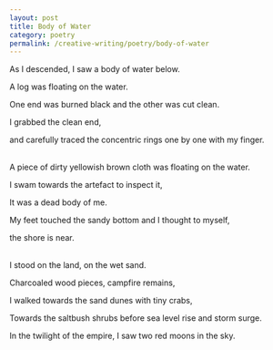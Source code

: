 ```yaml
---
layout: post
title: Body of Water
category: poetry
permalink: /creative-writing/poetry/body-of-water
---
```


As I descended, I saw a body of water below.

A log was floating on the water.

One end was burned black and the other was cut clean.

I grabbed the clean end,

and carefully traced the concentric rings one by one with my finger.
<br /><br />

A piece of dirty yellowish brown cloth was floating on the water.

I swam towards the artefact to inspect it,

It was a dead body of me.

My feet touched the sandy bottom and I thought to myself,

the shore is near.
<br /><br />

I stood on the land, on the wet sand.

Charcoaled wood pieces, campfire remains,

I walked towards the sand dunes with tiny crabs,

Towards the saltbush shrubs before sea level rise and storm surge.

In the twilight of the empire, I saw two red moons in the sky.
<br /><br />
